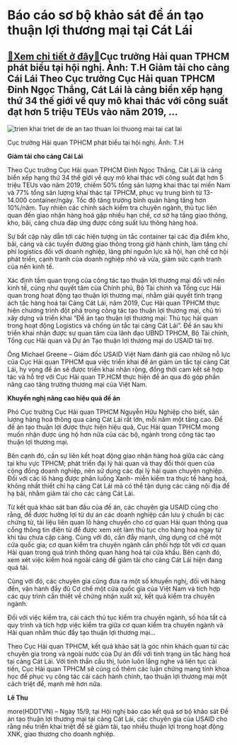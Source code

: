 Báo cáo sơ bộ khảo sát đề án tạo thuận lợi thương mại tại Cát Lái
=================================================================

[:gift:Xem chi tiết ở đây:gift:](https://hddtvn.com/bao-cao-so-bo-khao-sat-de-an-tao-thuan-loi-thuong-mai-tai-cat-lai/)Cục trưởng Hải quan TPHCM phát biểu tại hội nghị. Ảnh: T.H Giảm tải cho cảng Cái Lái Theo Cục trưởng Cục Hải quan TPHCM Đinh Ngọc Thắng, Cát Lái là cảng biển xếp hạng thứ 34 thế giới về quy mô khai thác với công suất đạt hơn 5 triệu TEUs vào năm 2019, …
-------------------------------------------------------------------------------------------------------------------------------------------------------------------------------------------------------------------------------------------------------------





![trien khai triet de de an tao thuan loi thuong mai tai cat lai](https://hddtvn.com/wp-content/uploads/2021/01/2200_IMG-2833.jpg "Triển khai triệt để đề án tạo thuận lợi thương mại tại Cát Lái")


Cục trưởng Hải quan TPHCM phát biểu tại hội nghị. Ảnh: T.H



**Giảm tải cho cảng Cái Lái**


Theo Cục trưởng Cục Hải quan TPHCM Đinh Ngọc Thắng, Cát Lái là cảng biển xếp hạng thứ 34 thế giới về quy mô khai thác với công suất đạt hơn 5 triệu TEUs vào năm 2019, chiếm 50% tổng sản lượng khai thác tại miền Nam và 77% tổng sản lượng khai thác tại TPHCM, phục vụ trung bình từ 13-14.000 container/ngày. Tốc độ tăng trưởng bình quân hàng tăng hơn 10%/năm. Tuy nhiên các chính sách kiểm tra chuyên ngành, thủ tục liên quan đến giao nhận hàng hoá gặp nhiều hạn chế, cơ sở hạ tầng giao thông, kho, bãi, cảng chưa đáp ứng được công suất lưu thông hàng hoá.


Sự bất cập này dẫn tới các hiện tượng ùn tắc container tại các địa điểm kho, bãi, cảng và các tuyến đường giao thông trong giờ hành chính, làm tăng chi phí logistics đối với doanh nghiệp, lãng phí nguồn lực xã hội, hạn chế cơ hội phát triển, cạnh tranh của doanh nghiệp nhỏ và vừa, giảm sức cạnh tranh của nền kinh tế.


Xác định tầm quan trọng của công tác tạo thuận lợi thương mại đối với nền kinh tế, cũng như quyết tâm của Chính phủ, Bộ Tài chính và Tổng cục Hải quan trong hoạt động tạo thuận lợi thương mại, nhằm giải quyết tình trạng ách tắc hàng hoá tại Cảng Cát Lái, năm 2019, Cục Hải quan TPHCM thực hiện chương trình đột phá trong công tác tạo thuận lợi thương mại, chủ trì xây dựng và triển khai “Đề án tạo thuận lợi thương mại: Thủ tục hải quan trong hoạt động Logistics và chống ùn tắc tại cảng Cát Lái”. Đề án sau khi triển khai nhận được sự quan tâm của lãnh đạo UBND TPHCM, Bộ Tài chính, Tổng cục Hải quan và Dự án Tạo thuận lợi thương mại do USAID tài trợ.


Ông Michael Greene – Giám đốc USAID Việt Nam đánh giá cao những nỗ lực của Cục Hải quan TPHCM qua việc triển khai đề án giảm ùn tắc tại cảng Cát Lái, hy vọng đề án sẽ được triển khai nhân rộng, đồng thời cam kết sẽ hợp tác và hỗ trợ với Cục Hải quan TP.HCM thực hiện đề án qua đó góp phần nâng cao tăng trưởng thương mại của Việt Nam.


**Khuyến nghị nâng cao hiệu quả đề án**


Phó Cục trưởng Cục Hải quan TPHCM Nguyễn Hữu Nghiệp cho biết, sản lượng hàng hoá thông qua cảng Cát Lái rất lớn, mỗi năm một tăng cao. Để đề án tạo thuận lợi được thực hiện hiệu quả, Cục Hải quan TPHCM mong muốn nhận được ủng hộ hơn nữa của các bộ, ngành trong công tác tạo thuận lợi thương mại.


Bên cạnh đó, cần sự liên kết hoạt động giao nhận hàng hoá giữa các cảng tại khu vực TPHCM; phát triển đại lý hải quan và thay đổi thói quen của cộng đồng doanh nghiệp, nên sử dụng các đại lý hải quan chuyên nghiệp. Đối với các lô hàng được phân luồng Xanh- miễn kiểm tra thực tế hàng hoá, không nhất thiết chỉ hạ cảng Cát Lái mà có thể tận dụng các cảng nội địa để hạ bãi, nhằm giảm tải cho các cảng Cát Lái.


Từ kết quả khảo sát ban đầu của đề án, các chuyên gia USAID cũng cho rằng, để được hưởng lợi từ dự án các doanh nghiệp cần lưu ý chuẩn bị các chứng từ, tài liệu liên quan lô hàng chuyển cho cơ quan Hải quan thông qua cổng thông tin điện tử để được xem xét làm thủ tục cho hàng hoá ngay từ khi tàu chưa cập cảng. Cùng với đó, cần đẩy mạnh, ứng dụng cơ chế một cửa quốc gia; cơ quan kiểm tra chuyên ngành cần phối hợp tốt với cơ quan Hải quan trong quá trình thông quan hàng hoá tại cửa khẩu. Bên cạnh đó, xem xét việc kiểm hoá ngoài cảng để giảm tải cho cảng Cát Lái hiện đang quá tải.


Cùng với đó, các chuyên gia cũng đưa ra một số khuyến nghị, đối với hàng đến, vận hành đầy đủ Cơ chế một cửa quốc gia của Việt Nam và tích hợp các quy trình cần thiết về chứng nhận xuất xứ, kết quả kiểm tra chuyên ngành.


Đối với việc kiểm tra, cải cách thủ tục kiểm tra chuyên ngành, số hóa tất cả quy trình và tích hợp việc kiểm tra giữa cơ quan kiểm tra chuyên ngành và Hải quan nhằm thúc đẩy tạo thuận lợi thương mại…


Theo Cục Hải quan TPHCM, kết quả khảo sát là góc nhìn khách quan từ các chuyên gia trong và ngoài nước của Dự án đối với tình trạng ùn tắc hàng hoá tại cảng Cát Lái. Với tinh thần cầu thị, luôn luôn lắng nghe và liên tục cải tiến, Cục Hải quan TPHCM sẽ củng cố thêm các luận chứng mang tính khoa học để phục vụ công tác cải cách hành chính, tạo thuận lợi thương mại một cách triệt để, mạnh mẽ hơn nữa.




**Lê Thu**



more(HDDTVN) – Ngày 15/9, tại Hội nghị báo cáo kết quả sơ bộ khảo sát Đề án tạo thuận lợi thương mại tại cảng Cát Lái, các chuyên gia của USAID cho rằng nếu triển khai triệt để sẽ giảm tải, tạo nhiều thuận lợi trong hoạt động XNK, giao thương cho doanh nghiệp.

